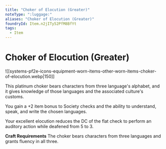 ```yaml
---
title: "Choker of Elocution (Greater)"
noteType: ":luggage:"
aliases: "Choker of Elocution (Greater)"
foundryId: Item.n2jITy52PfM8BfYt
tags:
  - Item
---
```


# Choker of Elocution (Greater)
![[systems-pf2e-icons-equipment-worn-items-other-worn-items-choker-of-elocution.webp|150]]

This platinum choker bears characters from three language's alphabet, and it gives knowledge of those languages and the associated culture's customs.

You gain a +2 item bonus to Society checks and the ability to understand, speak, and write the chosen languages.

Your excellent elocution reduces the DC of the flat check to perform an auditory action while deafened from 5 to 3.

**Craft Requirements** The choker bears characters from three languages and grants fluency in all three.
